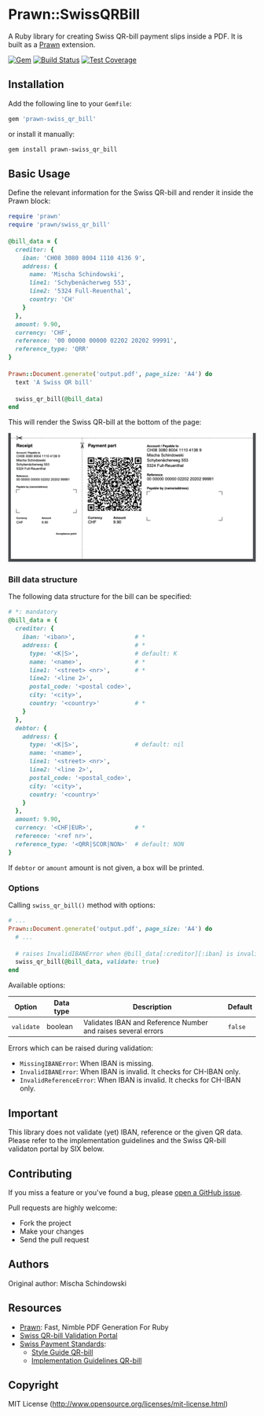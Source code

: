 # Prawn::SwissQRBill

A Ruby library for creating Swiss QR-bill payment slips inside a PDF. It is
built as a [Prawn](https://github.com/prawnpdf/prawn) extension.


[![Gem](https://img.shields.io/gem/v/prawn-swiss_qr_bill?color=green&label=gem%20version)](https://rubygems.org/gems/prawn-swiss_qr_bill)
[![Build Status](https://github.com/mitosch/prawn-swiss_qr_bill/workflows/CI/badge.svg)](https://github.com/mitosch/prawn-swiss_qr_bill/actions/workflows/ci.yml)
[![Test Coverage](https://codecov.io/gh/mitosch/prawn-swiss_qr_bill/graph/badge.svg)](https://codecov.io/gh/mitosch/prawn-swiss_qr_bill)

## Installation

Add the following line to your `Gemfile`:

```ruby
gem 'prawn-swiss_qr_bill'
```

or install it manually:

```bash
gem install prawn-swiss_qr_bill
```

## Basic Usage

Define the relevant information for the Swiss QR-bill and render it inside the Prawn block:

```ruby
require 'prawn'
require 'prawn/swiss_qr_bill'

@bill_data = {
  creditor: {
    iban: 'CH08 3080 8004 1110 4136 9',
    address: {
      name: 'Mischa Schindowski',
      line1: 'Schybenächerweg 553',
      line2: '5324 Full-Reuenthal',
      country: 'CH'
    }
  },
  amount: 9.90,
  currency: 'CHF',
  reference: '00 00000 00000 02202 20202 99991',
  reference_type: 'QRR'
}

Prawn::Document.generate('output.pdf', page_size: 'A4') do
  text 'A Swiss QR bill'

  swiss_qr_bill(@bill_data)
end
```

This will render the Swiss QR-bill at the bottom of the page:

![Swiss QR-bill Example, PDF](./images/sqb_example_01.png)

### Bill data structure

The following data structure for the bill can be specified:

```ruby
# *: mandatory
@bill_data = {
  creditor: {
    iban: '<iban>',                 # *
    address: {                      # *
      type: '<K|S>',                # default: K
      name: '<name>',               # *
      line1: '<street> <nr>',       # *
      line2: '<line 2>',
      postal_code: '<postal code>',
      city: '<city>',
      country: '<country>'          # *
    }
  },
  debtor: {
    address: {
      type: '<K|S>',                # default: nil
      name: '<name>',
      line1: '<street> <nr>',
      line2: '<line 2>',
      postal_code: '<postal_code>',
      city: '<city>',
      country: '<country>'
    }
  },
  amount: 9.90,
  currency: '<CHF|EUR>',            # *
  reference: '<ref nr>',
  reference_type: '<QRR|SCOR|NON>'  # default: NON
}
```

If `debtor` or `amount` amount is not given, a box will be printed.

### Options

Calling `swiss_qr_bill()` method with options:

```ruby
# ...
Prawn::Document.generate('output.pdf', page_size: 'A4') do
  # ...

  # raises InvalidIBANError when @bill_data[:creditor][:iban] is invalid
  swiss_qr_bill(@bill_data, validate: true)
end
```

Available options:

| Option | Data type | Description | Default |
| --- | --- | --- | --- |
| `validate` | boolean | Validates IBAN and Reference Number and raises several errors | `false` |

Errors which can be raised during validation:

* `MissingIBANError`: When IBAN is missing.
* `InvalidIBANError`: When IBAN is invalid. It checks for CH-IBAN only.
* `InvalidReferenceError`: When IBAN is invalid. It checks for CH-IBAN only.

## Important

This library does not validate (yet) IBAN, reference or the given QR data.
Please refer to the implementation guidelines and the Swiss QR-bill validaton
portal by SIX below.

## Contributing

If you miss a feature or you've found a bug, please [open a GitHub issue](https://github.com/mitosch/prawn-swiss_qr_bill/issues).

Pull requests are highly welcome:

* Fork the project
* Make your changes
* Send the pull request

## Authors

Original author: Mischa Schindowski

## Resources

* [Prawn](https://github.com/prawnpdf/prawn): Fast, Nimble PDF Generation For Ruby
* [Swiss QR-bill Validation Portal](https://validation.iso-payments.ch/qrrechnung)
* [Swiss Payment Standards](https://www.paymentstandards.ch):
  * [Style Guide QR-bill](https://www.paymentstandards.ch/dam/downloads/style-guide-en.pdf)
  * [Implementation Guidelines QR-bill](https://www.paymentstandards.ch/dam/downloads/ig-qr-bill-en.pdf)

## Copyright

MIT License (http://www.opensource.org/licenses/mit-license.html)
